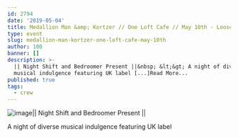 ```yaml
---
id: 2794
date: '2019-05-04'
title: Medallion Man &amp; Kortzer // One Loft Cafe // May 10th - Loose Lips
type: event
slug: medallion-man-kortzer-one-loft-cafe-may-10th
author: 100
banner: []
description: >-
  || Night Shift and Bedroomer Present ||&nbsp; &lt;&gt; A night of diverse
  musical indulgence featuring UK label [...]Read More...
published: true
tags:
  - crew
---
```

![image](../undefined)|| Night Shift and Bedroomer Present || 

 A night of diverse musical indulgence featuring UK label